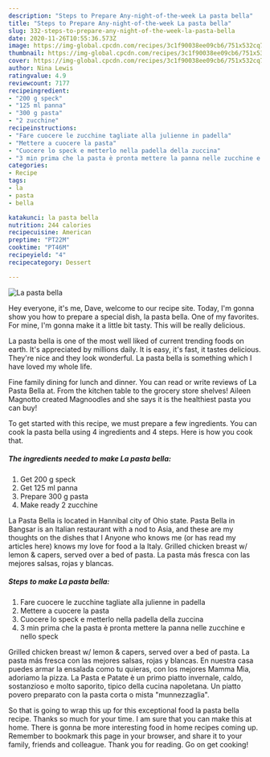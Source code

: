 ```yaml
---
description: "Steps to Prepare Any-night-of-the-week La pasta bella"
title: "Steps to Prepare Any-night-of-the-week La pasta bella"
slug: 332-steps-to-prepare-any-night-of-the-week-la-pasta-bella
date: 2020-11-26T10:55:36.573Z
image: https://img-global.cpcdn.com/recipes/3c1f90038ee09cb6/751x532cq70/la-pasta-bella-recipe-main-photo.jpg
thumbnail: https://img-global.cpcdn.com/recipes/3c1f90038ee09cb6/751x532cq70/la-pasta-bella-recipe-main-photo.jpg
cover: https://img-global.cpcdn.com/recipes/3c1f90038ee09cb6/751x532cq70/la-pasta-bella-recipe-main-photo.jpg
author: Nina Lewis
ratingvalue: 4.9
reviewcount: 7177
recipeingredient:
- "200 g speck"
- "125 ml panna"
- "300 g pasta"
- "2 zucchine"
recipeinstructions:
- "Fare cuocere le zucchine tagliate alla julienne in padella"
- "Mettere a cuocere la pasta"
- "Cuocere lo speck e metterlo nella padella della zuccina"
- "3 min prima che la pasta è pronta mettere la panna nelle zucchine e nello speck"
categories:
- Recipe
tags:
- la
- pasta
- bella

katakunci: la pasta bella 
nutrition: 244 calories
recipecuisine: American
preptime: "PT22M"
cooktime: "PT46M"
recipeyield: "4"
recipecategory: Dessert

---
```



![La pasta bella](https://img-global.cpcdn.com/recipes/3c1f90038ee09cb6/751x532cq70/la-pasta-bella-recipe-main-photo.jpg)

Hey everyone, it's me, Dave, welcome to our recipe site. Today, I'm gonna show you how to prepare a special dish, la pasta bella. One of my favorites. For mine, I'm gonna make it a little bit tasty. This will be really delicious.

La pasta bella is one of the most well liked of current trending foods on earth. It's appreciated by millions daily. It is easy, it's fast, it tastes delicious. They're nice and they look wonderful. La pasta bella is something which I have loved my whole life.

Fine family dining for lunch and dinner. You can read or write reviews of La Pasta Bella at. From the kitchen table to the grocery store shelves! Aileen Magnotto created Magnoodles and she says it is the healthiest pasta you can buy!


To get started with this recipe, we must prepare a few ingredients. You can cook la pasta bella using 4 ingredients and 4 steps. Here is how you cook that.

<!--inarticleads1-->

##### The ingredients needed to make La pasta bella:

1. Get 200 g speck
1. Get 125 ml panna
1. Prepare 300 g pasta
1. Make ready 2 zucchine


La Pasta Bella is located in Hannibal city of Ohio state. Pasta Bella in Bangsar is an Italian restaurant with a nod to Asia, and these are my thoughts on the dishes that I Anyone who knows me (or has read my articles here) knows my love for food a la Italy. Grilled chicken breast w/ lemon &amp; capers, served over a bed of pasta. La pasta más fresca con las mejores salsas, rojas y blancas. 

<!--inarticleads2-->

##### Steps to make La pasta bella:

1. Fare cuocere le zucchine tagliate alla julienne in padella
1. Mettere a cuocere la pasta
1. Cuocere lo speck e metterlo nella padella della zuccina
1. 3 min prima che la pasta è pronta mettere la panna nelle zucchine e nello speck


Grilled chicken breast w/ lemon &amp; capers, served over a bed of pasta. La pasta más fresca con las mejores salsas, rojas y blancas. En nuestra casa puedes armar la ensalada como tu quieras, con los mejores Mamma Mia, adoriamo la pizza. La Pasta e Patate è un primo piatto invernale, caldo, sostanzioso e molto saporito, tipico della cucina napoletana. Un piatto povero preparato con la pasta corta o mista &#34;munnezzaglia&#34;. 

So that is going to wrap this up for this exceptional food la pasta bella recipe. Thanks so much for your time. I am sure that you can make this at home. There is gonna be more interesting food in home recipes coming up. Remember to bookmark this page in your browser, and share it to your family, friends and colleague. Thank you for reading. Go on get cooking!
